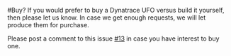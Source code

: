 #Buy?
If you would prefer to buy a Dynatrace UFO versus build it yourself, 
then please let us know. In case we get enough requests, 
we will let produce them for purchase. 

Please post a comment to this issue [#13](../../issues/13) in case you have interest to buy one.
 
